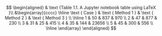
$$
\begin{aligned}
& \text {Table 1.1. A Jupyter notebook table using LaTeX }\\
&\begin{array}{cccc}
\hline \text { Case } & \text { Method 1 } & \text { Method 2 } & \text { Method 3 } \\
\hline 1 & 50 & 837 & 970 \\
2 & 47 & 877 & 230 \\
3 & 31 & 25 & 415 \\
4 & 35 & 144 & 23656 \\
5 & 45 & 300 & 556 \\
\hline
\end{array}
\end{aligned}
$$
